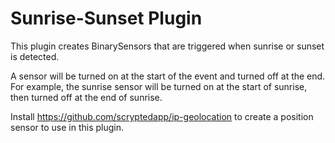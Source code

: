 # Sunrise-Sunset Plugin

This plugin creates BinarySensors that are triggered when sunrise or sunset is detected.

A sensor will be turned on at the start of the event and turned off at the end. For example, the sunrise sensor will be turned on at the start of sunrise, then turned off at the end of sunrise.

Install https://github.com/scryptedapp/ip-geolocation to create a position sensor to use in this plugin.
